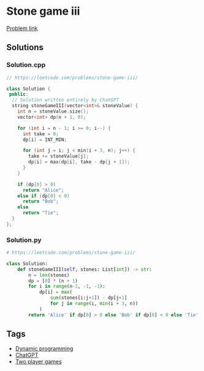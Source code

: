 # Stone game iii

[Problem link](https://leetcode.com/problems/stone-game-iii/)

## Solutions


### Solution.cpp
```cpp
// https://leetcode.com/problems/stone-game-iii/

class Solution {
 public:
  // Solution written entirely by ChatGPT
  string stoneGameIII(vector<int>& stoneValue) {
    int n = stoneValue.size();
    vector<int> dp(n + 1, 0);

    for (int i = n - 1; i >= 0; i--) {
      int take = 0;
      dp[i] = INT_MIN;

      for (int j = i; j < min(i + 3, n); j++) {
        take += stoneValue[j];
        dp[i] = max(dp[i], take - dp[j + 1]);
      }
    }

    if (dp[0] > 0)
      return "Alice";
    else if (dp[0] < 0)
      return "Bob";
    else
      return "Tie";
  }
};
```
### Solution.py
```py
# https://leetcode.com/problems/stone-game-iii/

class Solution:
    def stoneGameIII(self, stones: List[int]) -> str:
        n = len(stones)
        dp = [0] * (n + 1)
        for i in range(n-1, -1, -1):
            dp[i] = max(
                sum(stones[i:j+1]) - dp[j+1]
                for j in range(i, min(i + 3, n))
            )
        return 'Alice' if dp[0] > 0 else 'Bob' if dp[0] < 0 else 'Tie'
```
## Tags

* [Dynamic programming](/README.md#Dynamic_programming)
* [ChatGPT](/README.md#ChatGPT)
* [Two player games](/README.md#Two_player_games)
